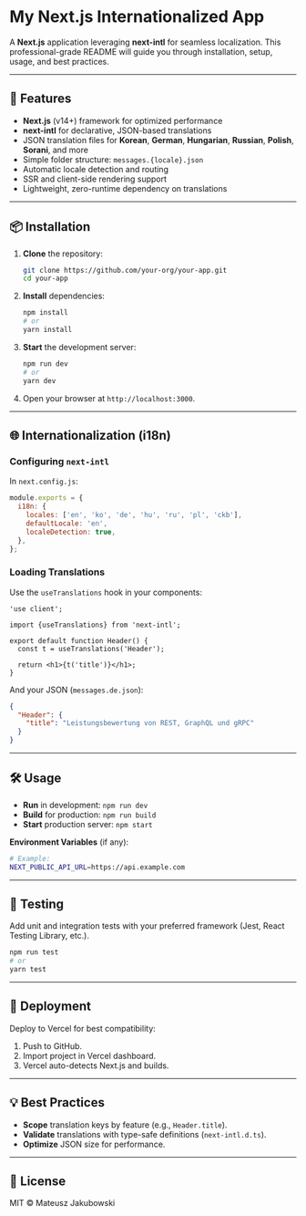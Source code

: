 # My Next.js Internationalized App

A **Next.js** application leveraging **next-intl** for seamless localization. This professional-grade README will guide you through installation, setup, usage, and best practices.

---

## 🚀 Features

* **Next.js** (v14+) framework for optimized performance
* **next-intl** for declarative, JSON-based translations
* JSON translation files for **Korean**, **German**, **Hungarian**, **Russian**, **Polish**, **Sorani**, and more
* Simple folder structure: `messages.{locale}.json`
* Automatic locale detection and routing
* SSR and client-side rendering support
* Lightweight, zero-runtime dependency on translations

---

## 📦 Installation

1. **Clone** the repository:

   ```bash
   git clone https://github.com/your-org/your-app.git
   cd your-app
   ```

2. **Install** dependencies:

   ```bash
   npm install
   # or
   yarn install
   ```

3. **Start** the development server:

   ```bash
   npm run dev
   # or
   yarn dev
   ```

4. Open your browser at `http://localhost:3000`.

---

## 🌐 Internationalization (i18n)

### Configuring `next-intl`

In `next.config.js`:

```js
module.exports = {
  i18n: {
    locales: ['en', 'ko', 'de', 'hu', 'ru', 'pl', 'ckb'],
    defaultLocale: 'en',
    localeDetection: true,
  },
};
```

### Loading Translations

Use the `useTranslations` hook in your components:

```tsx
'use client';

import {useTranslations} from 'next-intl';

export default function Header() {
  const t = useTranslations('Header');

  return <h1>{t('title')}</h1>;
}
```

And your JSON (`messages.de.json`):

```json
{
  "Header": {
    "title": "Leistungsbewertung von REST, GraphQL und gRPC"
  }
}
```

---

## 🛠️ Usage

* **Run** in development: `npm run dev`
* **Build** for production: `npm run build`
* **Start** production server: `npm start`

**Environment Variables** (if any):

```bash
# Example:
NEXT_PUBLIC_API_URL=https://api.example.com
```

---

## 🧪 Testing

Add unit and integration tests with your preferred framework (Jest, React Testing Library, etc.).

```bash
npm run test
# or
yarn test
```

---

## 🔧 Deployment

Deploy to Vercel for best compatibility:

1. Push to GitHub.
2. Import project in Vercel dashboard.
3. Vercel auto-detects Next.js and builds.

---

## 💡 Best Practices

* **Scope** translation keys by feature (e.g., `Header.title`).
* **Validate** translations with type-safe definitions (`next-intl.d.ts`).
* **Optimize** JSON size for performance.

---

## 📄 License

MIT © Mateusz Jakubowski
